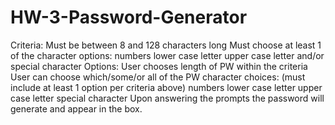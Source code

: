 # HW-3-Password-Generator

Criteria:
Must be between 8 and 128 characters long
Must choose at least 1 of the character options:
numbers
lower case letter
upper case letter
and/or special character
Options:
User chooses length of PW within the criteria
User can choose which/some/or all of the PW character choices: (must include at least 1 option per criteria above)
numbers
lower case letter
upper case letter
special character
Upon answering the prompts the password will generate and appear in the box.
